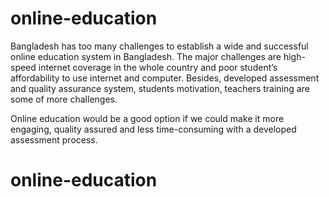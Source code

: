 # online-education
Bangladesh has too many challenges to establish a wide and successful online education 
system in Bangladesh. The major challenges are high-speed internet coverage in the whole 
country and poor student’s affordability to use internet and computer. Besides, developed
 assessment and quality assurance system, students motivation, teachers training are some
  of more challenges.

Online education would be a good option if we could make it more engaging, quality assured
and less time-consuming with a developed assessment process.
# online-education

